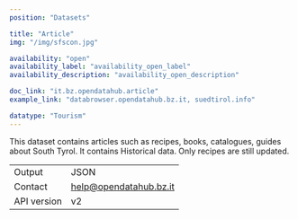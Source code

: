 ```yaml
---
position: "Datasets"

title: "Article"
img: "/img/sfscon.jpg"

availability: "open"
availability_label: "availability_open_label"
availability_description: "availability_open_description"

doc_link: "it.bz.opendatahub.article"
example_link: "databrowser.opendatahub.bz.it, suedtirol.info"

datatype: "Tourism"
---
```


This dataset contains articles such as recipes, books, catalogues, guides about South Tyrol. It contains Historical data. Only recipes are still updated.

|             |                        |
| :---------- | ---------------------- |
| Output      | JSON                   |
| Contact     | help@opendatahub.bz.it |
| API version | v2                     |
